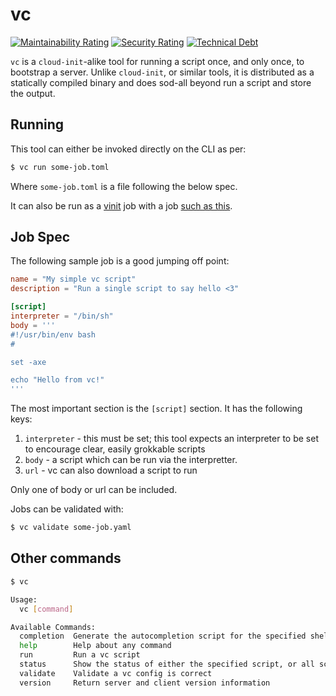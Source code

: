 # vc

[![Maintainability Rating](https://sonarcloud.io/api/project_badges/measure?project=vinyl-linux_vc&metric=sqale_rating)](https://sonarcloud.io/dashboard?id=vinyl-linux_vc)
[![Security Rating](https://sonarcloud.io/api/project_badges/measure?project=vinyl-linux_vc&metric=security_rating)](https://sonarcloud.io/dashboard?id=vinyl-linux_vc)
[![Technical Debt](https://sonarcloud.io/api/project_badges/measure?project=vinyl-linux_vc&metric=sqale_index)](https://sonarcloud.io/dashboard?id=vinyl-linux_vc)

`vc` is a `cloud-init`-alike tool for running a script once, and only once, to bootstrap a server. Unlike `cloud-init`, or similar tools, it is distributed as a statically compiled binary and does sod-all beyond run a script and store the output.

## Running

This tool can either be invoked directly on the CLI as per:

```bash
$ vc run some-job.toml
```

Where `some-job.toml` is a file following the below spec.

It can also be run as a [vinit](https://github.com/vinyl-linux/vinit) job with a job [such as this](https://github.com/jspc/vinit-bootscripts/tree/master/vinit/99-vc).

## Job Spec

The following sample job is a good jumping off point:

```toml
name = "My simple vc script"
description = "Run a single script to say hello <3"

[script]
interpreter = "/bin/sh"
body = '''
#!/usr/bin/env bash
#

set -axe

echo "Hello from vc!"
'''
```

The most important section is the `[script]` section. It has the following keys:

1. `interpreter` - this must be set; this tool expects an interpreter to be set to encourage clear, easily grokkable scripts
1. `body` - a script which can be run via the interpretter.
1. `url` - vc can also download a script to run

Only one of body or url can be included.

Jobs can be validated with:

```bash
$ vc validate some-job.yaml
```

## Other commands

```bash
$ vc

Usage:
  vc [command]

Available Commands:
  completion  Generate the autocompletion script for the specified shell
  help        Help about any command
  run         Run a vc script
  status      Show the status of either the specified script, or all scripts
  validate    Validate a vc config is correct
  version     Return server and client version information

```
